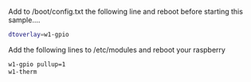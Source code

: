 Add to /boot/config.txt the following line and reboot before starting this sample....

```bash
dtoverlay=w1-gpio
```

Add the following lines to /etc/modules and reboot your raspberry

```bash
w1-gpio pullup=1
w1-therm
```

